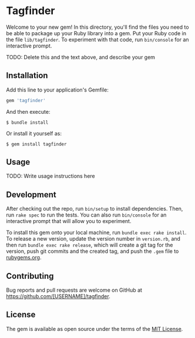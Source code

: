 # Tagfinder

Welcome to your new gem! In this directory, you'll find the files you need to be able to package up your Ruby library into a gem. Put your Ruby code in the file `lib/tagfinder`. To experiment with that code, run `bin/console` for an interactive prompt.

TODO: Delete this and the text above, and describe your gem

## Installation

Add this line to your application's Gemfile:

```ruby
gem 'tagfinder'
```

And then execute:

    $ bundle install

Or install it yourself as:

    $ gem install tagfinder

## Usage

TODO: Write usage instructions here

## Development

After checking out the repo, run `bin/setup` to install dependencies. Then, run `rake spec` to run the tests. You can also run `bin/console` for an interactive prompt that will allow you to experiment.

To install this gem onto your local machine, run `bundle exec rake install`. To release a new version, update the version number in `version.rb`, and then run `bundle exec rake release`, which will create a git tag for the version, push git commits and the created tag, and push the `.gem` file to [rubygems.org](https://rubygems.org).

## Contributing

Bug reports and pull requests are welcome on GitHub at https://github.com/[USERNAME]/tagfinder.

## License

The gem is available as open source under the terms of the [MIT License](https://opensource.org/licenses/MIT).
